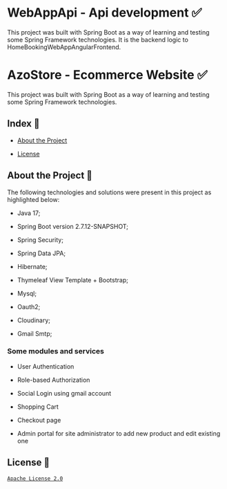 # WebAppApi - Api development :white_check_mark:
This project was built with Spring Boot as a way of learning and testing some Spring Framework technologies. It is the backend logic to HomeBookingWebAppAngularFrontend.







# AzoStore - Ecommerce Website :white_check_mark:
This project was built with Spring Boot as a way of learning and testing some Spring Framework technologies.
## Index :pushpin:
- [About the Project](https://github.com/Azo-hub/AzoStore-Public#about-the-project)
* [License](https://github.com/Azo-hub/AzoStore-Public#license)
## About the Project :link:
The following technologies and solutions were present in this project as highlighted below:
- Java 17;
* Spring Boot version 2.7.12-SNAPSHOT; 
+ Spring Security;
- Spring Data JPA;
* Hibernate;
+ Thymeleaf View Template + Bootstrap;
- Mysql;
* Oauth2;
+ Cloudinary;
- Gmail Smtp;
### Some modules and services
- User Authentication
+ Role-based Authorization
* Social Login using gmail account
+ Shopping Cart
- Checkout page
* Admin portal for site administrator to add new product and edit existing one
## License :memo:
[`Apache License 2.0`](https://github.com/Azo-hub/AzoStore-Public/blob/master/LICENSE)



